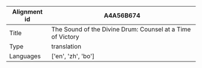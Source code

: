 |Alignment id | A4A56B674
| --- | --- 
|Title | The Sound of the Divine Drum: Counsel at a Time of Victory 
|Type | translation
|Languages | ['en', 'zh', 'bo']